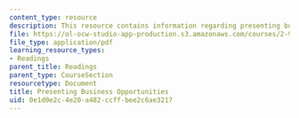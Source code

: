 ```yaml
---
content_type: resource
description: This resource contains information regarding presenting business opportunities.
file: https://ol-ocw-studio-app-production.s3.amazonaws.com/courses/2-96-management-in-engineering-fall-2012/0e1d0e2c4e20a482ccffbee2c6ae3217_MIT2_96F12_read01.pdf
file_type: application/pdf
learning_resource_types:
- Readings
parent_title: Readings
parent_type: CourseSection
resourcetype: Document
title: Presenting Business Opportunities
uid: 0e1d0e2c-4e20-a482-ccff-bee2c6ae3217
---
```

